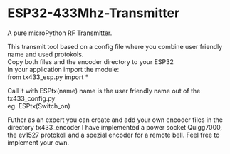 # ESP32-433Mhz-Transmitter

A pure microPython RF Transmitter.

This transmit tool based on a config file where you combine user friendly name and used protokols.  
Copy both files and the encoder directory to your ESP32  
In your application import the module:   
from tx433_esp.py import *  

Call it with ESPtx(name) name is the user friendly name out of the tx433_config.py  
eg. ESPtx(Switch_on)

Futher as an expert you can create and add your own encoder files in the directory tx433_encoder
I have implemented a power socket Quigg7000, the ev1527 protokoll and a spezial encoder for a remote bell.
Feel free to implement your own.

